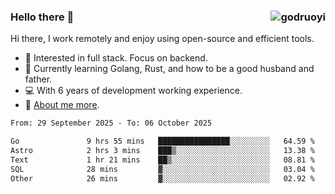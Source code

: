 ### Hello there 👋 <img align="right" src="https://github-readme-stats.vercel.app/api?username=godruoyi&show_icons=true" alt="godruoyi" />

Hi there, I work remotely and enjoy using open-source and efficient tools.

- 🔭 Interested in full stack. Focus on backend.
- 🌱 Currently learning Golang, Rust, and how to be a good husband and father.
- 💻 With 6 years of development working experience.
- 👒 [About me more](https://godruoyi.com/posts/about-godruoyi).



<!--START_SECTION:waka-->

```txt
From: 29 September 2025 - To: 06 October 2025

Go               9 hrs 55 mins   ████████████████░░░░░░░░░   64.59 %
Astro            2 hrs 3 mins    ███▒░░░░░░░░░░░░░░░░░░░░░   13.38 %
Text             1 hr 21 mins    ██▒░░░░░░░░░░░░░░░░░░░░░░   08.81 %
SQL              28 mins         ▓░░░░░░░░░░░░░░░░░░░░░░░░   03.04 %
Other            26 mins         ▓░░░░░░░░░░░░░░░░░░░░░░░░   02.92 %
```

<!--END_SECTION:waka-->
